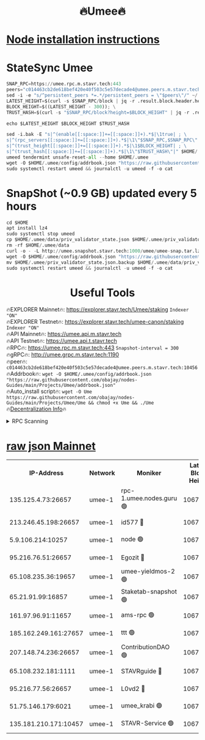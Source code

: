 <h1 align="center"> 🔥Umee🔥</h1>


[Node installation instructions](https://github.com/obajay/nodes-Guides/tree/main/Projects/Umee)
=
# StateSync Umee
```python
SNAP_RPC=https://umee.rpc.m.stavr.tech:443
peers="c014463cb2de618bef420e40f503c5e57decade4@umee.peers.m.stavr.tech:10456"
sed -i -e "s/^persistent_peers *=.*/persistent_peers = \"$peers\"/" ~/.umee/config/config.toml
LATEST_HEIGHT=$(curl -s $SNAP_RPC/block | jq -r .result.block.header.height); \
BLOCK_HEIGHT=$((LATEST_HEIGHT - 300)); \
TRUST_HASH=$(curl -s "$SNAP_RPC/block?height=$BLOCK_HEIGHT" | jq -r .result.block_id.hash)

echo $LATEST_HEIGHT $BLOCK_HEIGHT $TRUST_HASH

sed -i.bak -E "s|^(enable[[:space:]]+=[[:space:]]+).*$|\1true| ; \
s|^(rpc_servers[[:space:]]+=[[:space:]]+).*$|\1\"$SNAP_RPC,$SNAP_RPC\"| ; \
s|^(trust_height[[:space:]]+=[[:space:]]+).*$|\1$BLOCK_HEIGHT| ; \
s|^(trust_hash[[:space:]]+=[[:space:]]+).*$|\1\"$TRUST_HASH\"|" $HOME/.umee/config/config.toml
umeed tendermint unsafe-reset-all --home $HOME/.umee
wget -O $HOME/.umee/config/addrbook.json "https://raw.githubusercontent.com/obajay/nodes-Guides/main/Projects/Umee/addrbook.json"
sudo systemctl restart umeed && journalctl -u umeed -f -o cat
```
# SnapShot (~0.9 GB) updated every 5 hours
```python
cd $HOME
apt install lz4
sudo systemctl stop umeed
cp $HOME/.umee/data/priv_validator_state.json $HOME/.umee/priv_validator_state.json.backup
rm -rf $HOME/.umee/data
curl -o - -L http://umee.snapshot.stavr.tech:1000/umee/umee-snap.tar.lz4 | lz4 -c -d - | tar -x -C $HOME/.umee --strip-components 2
wget -O $HOME/.umee/config/addrbook.json "https://raw.githubusercontent.com/obajay/nodes-Guides/main/Projects/Umee/addrbook.json"
mv $HOME/.umee/priv_validator_state.json.backup $HOME/.umee/data/priv_validator_state.json
sudo systemctl restart umeed && journalctl -u umeed -f -o cat
```
 <h1 align="center"> Useful Tools</h1>

🔥EXPLORER Mainnet🔥:      https://explorer.stavr.tech/Umee/staking             `Indexer "ON"` \
🔥EXPLORER Testnet🔥:        https://explorer.stavr.tech/umee-canon/staking      `Indexer "ON"` \
🔥API Mainnet🔥:                   https://umee.api.m.stavr.tech \
🔥API Testnet🔥:                     https://umee.api.t.stavr.tech \
🔥RPC🔥:                           https://umee.rpc.m.stavr.tech:443                     `Snapshot-interval = 300` \
🔥gRPC🔥:                              http://umee.grpc.m.stavr.tech:1190 \
🔥peer🔥:                     `c014463cb2de618bef420e40f503c5e57decade4@umee.peers.m.stavr.tech:10456` \
🔥Addrbook🔥:    ```wget -O $HOME/.umee/config/addrbook.json "https://raw.githubusercontent.com/obajay/nodes-Guides/main/Projects/Umee/addrbook.json"``` \
🔥Auto_install script🔥: ```wget -O Ume https://raw.githubusercontent.com/obajay/nodes-Guides/main/Projects/Umee/Ume && chmod +x Ume && ./Ume``` \
🔥[Decentralization Info](https://github.com/obajay/StateSync-snapshots/tree/main/Projects/Umee/Decentralization)🔥

<details>
<summary>RPC Scanning</summary>

<h2 align="center"> We scan nodes in real time every 4 hours. And we provide the final result of RPC endpoints.
We cannot influence the operation of these nodes in any way. </h2>


```python
If Voting Power is higher than 0 --> then the Node is a validator of the network and may be subject to attack and be a potential threat to the chain.
```
```python
We marked such validators with a red symbol
```

</details>

[raw json Mainnet](https://rpc-check.umeem.stavr.tech/umeem/rpc-umeem-result.json)
=



<table><tr><th>IP-Address</th><th>Network</th><th>Moniker</th><th>Latest Block Height</th><th>Earliest Block Height</th><th>Catching Up</th><th>Tx Index</th><th>Voting Power</th><th>Scan Time</th></tr><tr><td>135.125.4.73:26657</td><td>umee-1</td><td>rpc-1.umee.nodes.guru 🟢</td><td>10670697</td><td>5167386</td><td>False</td><td>on</td><td>0</td><td>2024-02-20T00:52:18.004233208UTC</td></tr><tr><td>213.246.45.198:26657</td><td>umee-1</td><td>id577 🔴</td><td>10670684</td><td>7100001</td><td>False</td><td>on</td><td>35115902</td><td>2024-02-20T00:51:06.388807646UTC</td></tr><tr><td>5.9.106.214:10257</td><td>umee-1</td><td>node 🟢</td><td>10670693</td><td>7942001</td><td>False</td><td>on</td><td>0</td><td>2024-02-20T00:51:54.531591284UTC</td></tr><tr><td>95.216.76.51:26657</td><td>umee-1</td><td>Egozit 🔴</td><td>10670696</td><td>8262001</td><td>False</td><td>off</td><td>38434382</td><td>2024-02-20T00:52:17.672971108UTC</td></tr><tr><td>65.108.235.36:19657</td><td>umee-1</td><td>umee-yieldmos-2 🟢</td><td>10670679</td><td>9575548</td><td>False</td><td>on</td><td>0</td><td>2024-02-20T00:50:35.288323100UTC</td></tr><tr><td>65.21.91.99:16857</td><td>umee-1</td><td>Staketab-snapshot 🟢</td><td>10670689</td><td>9992001</td><td>False</td><td>off</td><td>0</td><td>2024-02-20T00:51:35.598785970UTC</td></tr><tr><td>161.97.96.91:11657</td><td>umee-1</td><td>ams-rpc 🟢</td><td>10670700</td><td>10352001</td><td>False</td><td>on</td><td>0</td><td>2024-02-20T00:52:36.416236228UTC</td></tr><tr><td>185.162.249.161:27657</td><td>umee-1</td><td>ttt 🟢</td><td>10670691</td><td>10381617</td><td>False</td><td>on</td><td>0</td><td>2024-02-20T00:51:46.063489410UTC</td></tr><tr><td>207.148.74.236:26657</td><td>umee-1</td><td>ContributionDAO 🟢</td><td>10670698</td><td>10484838</td><td>False</td><td>off</td><td>0</td><td>2024-02-20T00:52:25.166834945UTC</td></tr><tr><td>65.108.232.181:1111</td><td>umee-1</td><td>STAVRguide 🔴</td><td>10670679</td><td>10560001</td><td>False</td><td>on</td><td>357732</td><td>2024-02-20T00:50:32.917376278UTC</td></tr><tr><td>95.216.77.56:26657</td><td>umee-1</td><td>L0vd2 🔴</td><td>10670700</td><td>10570700</td><td>False</td><td>off</td><td>38391413</td><td>2024-02-20T00:52:36.127482662UTC</td></tr><tr><td>51.75.146.179:6021</td><td>umee-1</td><td>umee_krabi 🟢</td><td>10670695</td><td>10656048</td><td>False</td><td>on</td><td>0</td><td>2024-02-20T00:52:11.184974030UTC</td></tr><tr><td>135.181.210.171:10457</td><td>umee-1</td><td>STAVR-Service 🟢</td><td>10670698</td><td>10669601</td><td>False</td><td>on</td><td>0</td><td>2024-02-20T00:52:25.509885425UTC</td></tr></table>
